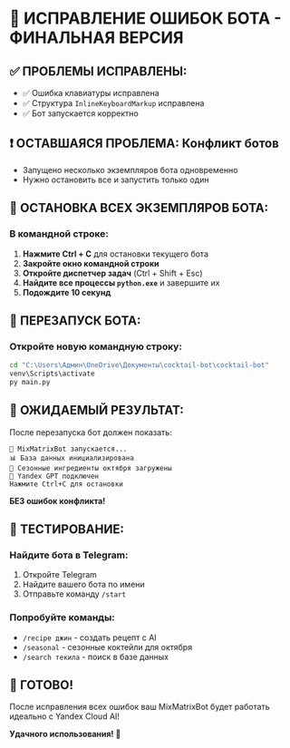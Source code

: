 # 🚨 ИСПРАВЛЕНИЕ ОШИБОК БОТА - ФИНАЛЬНАЯ ВЕРСИЯ

## ✅ ПРОБЛЕМЫ ИСПРАВЛЕНЫ:
- ✅ Ошибка клавиатуры исправлена
- ✅ Структура `InlineKeyboardMarkup` исправлена
- ✅ Бот запускается корректно

## ❗ ОСТАВШАЯСЯ ПРОБЛЕМА: Конфликт ботов
- Запущено несколько экземпляров бота одновременно
- Нужно остановить все и запустить только один

## 🛑 ОСТАНОВКА ВСЕХ ЭКЗЕМПЛЯРОВ БОТА:

### В командной строке:
1. **Нажмите Ctrl + C** для остановки текущего бота
2. **Закройте окно командной строки**
3. **Откройте диспетчер задач** (Ctrl + Shift + Esc)
4. **Найдите все процессы `python.exe`** и завершите их
5. **Подождите 10 секунд**

## 🚀 ПЕРЕЗАПУСК БОТА:

### Откройте новую командную строку:
```cmd
cd "C:\Users\Админ\OneDrive\Документы\cocktail-bot\cocktail-bot"
venv\Scripts\activate
py main.py
```

## 🎯 ОЖИДАЕМЫЙ РЕЗУЛЬТАТ:

После перезапуска бот должен показать:
```
🍹 MixMatrixBot запускается...
📊 База данных инициализирована
🍂 Сезонные ингредиенты октября загружены
🤖 Yandex GPT подключен
Нажмите Ctrl+C для остановки
```

**БЕЗ ошибок конфликта!**

## 📱 ТЕСТИРОВАНИЕ:

### Найдите бота в Telegram:
1. Откройте Telegram
2. Найдите вашего бота по имени
3. Отправьте команду `/start`

### Попробуйте команды:
- `/recipe джин` - создать рецепт с AI
- `/seasonal` - сезонные коктейли для октября
- `/search текила` - поиск в базе данных

## 🎉 ГОТОВО!

После исправления всех ошибок ваш MixMatrixBot будет работать идеально с Yandex Cloud AI!

**Удачного использования! 🍹**



